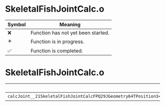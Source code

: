 # SkeletalFishJointCalc.o
| Symbol | Meaning 
| ------------- | ------------- 
| :x: | Function has not yet been started. 
| :eight_pointed_black_star: | Function is in progress. 
| :white_check_mark: | Function is completed. 


# SkeletalFishJointCalc.o
| Symbol | Decompiled? |
| ------------- | ------------- |
| `calcJoint__21SkeletalFishJointCalcFPQ29JGeometry64TPosition3<Q29JGeometry38TMatrix34<Q29JGeometry13SMatrix34C<f>>>PCQ29JGeometry64TPosition3<Q29JGeometry38TMatrix34<Q29JGeometry13SMatrix34C<f>>>P23SkeletalFishRailControlRC19JointControllerInfo` | :x: |
